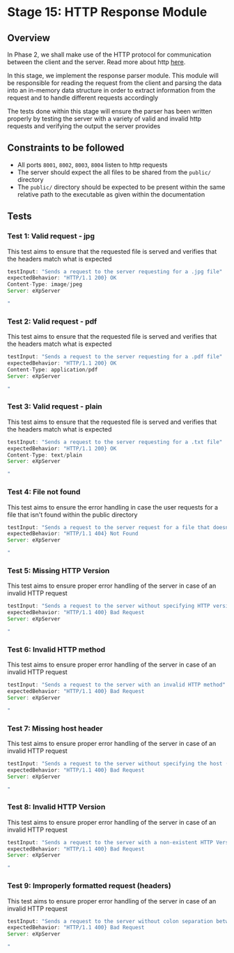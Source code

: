 # Stage 15: HTTP Response Module 

## Overview
In Phase 2, we shall make use of the HTTP protocol for communication between the client and the server. Read more about http [here](https://developer.mozilla.org/en-US/docs/Web/HTTP). 

In this stage, we implement the response parser module. This module will be responsible for reading the request from the client and parsing the data into an in-memory data structure in order to extract information from the request and to handle different requests accordingly

The tests done within this stage will ensure the parser has been written properly by testing the server with a variety of valid and invalid http requests and verifying the output the server provides

## Constraints to be followed
- All ports `8001`, `8002`, `8003`, `8004` listen to http requests
- The server should expect the all files to be shared from the `public/` directory
- The `public/` directory should be expected to be present within the same relative path to the executable as given within the documentation

## Tests
### Test 1: Valid request - jpg
This test aims to ensure that the requested file is served and verifies that the headers match what is expected

```js
testInput: "Sends a request to the server requesting for a .jpg file"
expectedBehavior: "HTTP/1.1 200} OK
Content-Type: image/jpeg
Server: eXpServer

"
```

### Test 2: Valid request - pdf
This test aims to ensure that the requested file is served and verifies that the headers match what is expected

```js
testInput: "Sends a request to the server requesting for a .pdf file"
expectedBehavior: "HTTP/1.1 200} OK
Content-Type: application/pdf
Server: eXpServer

"
```

### Test 3: Valid request - plain
This test aims to ensure that the requested file is served and verifies that the headers match what is expected

```js
testInput: "Sends a request to the server requesting for a .txt file"
expectedBehavior: "HTTP/1.1 200} OK
Content-Type: text/plain
Server: eXpServer

"
```

### Test 4: File not found
This test aims to ensure the error handling in case the user requests for a file that isn't found within the public directory

```js
testInput: "Sends a request to the server request for a file that doesn't exist"
expectedBehavior: "HTTP/1.1 404} Not Found
Server: eXpServer

"
```

### Test 5: Missing HTTP Version
This test aims to ensure proper error handling of the server in case of an invalid HTTP request

```js
testInput: "Sends a request to the server without specifying HTTP version"
expectedBehavior: "HTTP/1.1 400} Bad Request
Server: eXpServer

"
```

### Test 6: Invalid HTTP method
This test aims to ensure proper error handling of the server in case of an invalid HTTP request

```js
testInput: "Sends a request to the server with an invalid HTTP method"
expectedBehavior: "HTTP/1.1 400} Bad Request
Server: eXpServer

"
```

### Test 7: Missing host header
This test aims to ensure proper error handling of the server in case of an invalid HTTP request

```js
testInput: "Sends a request to the server without specifying the host (mandatory header field)"
expectedBehavior: "HTTP/1.1 400} Bad Request
Server: eXpServer

"
```

### Test 8: Invalid HTTP Version
This test aims to ensure proper error handling of the server in case of an invalid HTTP request

```js
testInput: "Sends a request to the server with a non-existent HTTP Version"
expectedBehavior: "HTTP/1.1 400} Bad Request
Server: eXpServer

"
```

### Test 9: Improperly formatted request (headers)
This test aims to ensure proper error handling of the server in case of an invalid HTTP request

```js
testInput: "Sends a request to the server without colon separation between the key-value pairs in the headers"
expectedBehavior: "HTTP/1.1 400} Bad Request
Server: eXpServer

"
```

